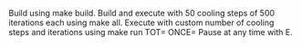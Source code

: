 Build using make build.
Build and execute with 50 cooling steps of 500 iterations each using make all.
Execute with custom number of cooling steps and iterations using make run TOT=<cooling steps> ONCE=<iterations>
Pause at any time with E.
